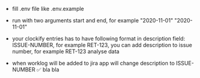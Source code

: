 * fill .env file like .env.example
* run with two arguments start and end, for example "2020-11-01" "2020-11-01"

* your clockify entries has to have following format in description field: ISSUE-NUMBER, for example RET-123, you can add description to issue number, for example RET-123 analyse data
* when worklog will be added to jira app will change description to ISSUE-NUMBER ✅ bla bla